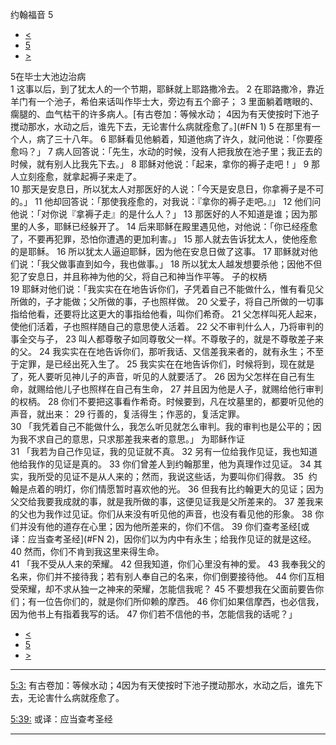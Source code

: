 ﻿





 约翰福音 5




* [<](bible/JHN04.md)
* [5](bible/JHN.md)
* [>](bible/JHN06.md)



 
5在毕士大池边治病  
1 这事以后，到了犹太人的一个节期，耶稣就上耶路撒冷去。 
2 在耶路撒冷，靠近羊门有一个池子，希伯来话叫作毕士大，旁边有五个廊子； 
3 里面躺着瞎眼的、瘸腿的、血气枯干的许多病人。[有古卷加：等候水动；
4因为有天使按时下池子搅动那水，水动之后，谁先下去，无论害什么病就痊愈了。](#FN
1) 
5 在那里有一个人，病了三十八年。 
6 耶稣看见他躺着，知道他病了许久，就问他说：「你要痊愈吗？」 
7 病人回答说：「先生，水动的时候，没有人把我放在池子里；我正去的时候，就有别人比我先下去。」 
8 耶稣对他说：「起来，拿你的褥子走吧！」 
9 那人立刻痊愈，就拿起褥子来走了。  
10 那天是安息日，所以犹太人对那医好的人说：「今天是安息日，你拿褥子是不可的。」 
11 他却回答说：「那使我痊愈的，对我说：『拿你的褥子走吧。』」 
12 他们问他说：「对你说『拿褥子走』的是什么人？」 
13 那医好的人不知道是谁；因为那里的人多，耶稣已经躲开了。 
14 后来耶稣在殿里遇见他，对他说：「你已经痊愈了，不要再犯罪，恐怕你遭遇的更加利害。」 
15 那人就去告诉犹太人，使他痊愈的是耶稣。 
16 所以犹太人逼迫耶稣，因为他在安息日做了这事。 
17 耶稣就对他们说：「我父做事直到如今，我也做事。」 
18 所以犹太人越发想要杀他；因他不但犯了安息日，并且称神为他的父，将自己和神当作平等。 子的权柄  
19 耶稣对他们说：「我实实在在地告诉你们，子凭着自己不能做什么，惟有看见父所做的，子才能做；父所做的事，子也照样做。 
20 父爱子，将自己所做的一切事指给他看，还要将比这更大的事指给他看，叫你们希奇。 
21 父怎样叫死人起来，使他们活着，子也照样随自己的意思使人活着。 
22 父不审判什么人，乃将审判的事全交与子， 
23 叫人都尊敬子如同尊敬父一样。不尊敬子的，就是不尊敬差子来的父。 
24 我实实在在地告诉你们，那听我话、又信差我来者的，就有永生；不至于定罪，是已经出死入生了。 
25 我实实在在地告诉你们，时候将到，现在就是了，死人要听见神儿子的声音，听见的人就要活了。 
26 因为父怎样在自己有生命，就赐给他儿子也照样在自己有生命， 
27 并且因为他是人子，就赐给他行审判的权柄。 
28 你们不要把这事看作希奇。时候要到，凡在坟墓里的，都要听见他的声音，就出来： 
29 行善的，复活得生；作恶的，复活定罪。  
30 「我凭着自己不能做什么，我怎么听见就怎么审判。我的审判也是公平的；因为我不求自己的意思，只求那差我来者的意思。」 为耶稣作证  
31 「我若为自己作见证，我的见证就不真。 
32 另有一位给我作见证，我也知道他给我作的见证是真的。 
33 你们曾差人到约翰那里，他为真理作过见证。 
34 其实，我所受的见证不是从人来的；然而，我说这些话，为要叫你们得救。 
35  约翰是点着的明灯，你们情愿暂时喜欢他的光。 
36 但我有比约翰更大的见证；因为父交给我要我成就的事，就是我所做的事，这便见证我是父所差来的。 
37 差我来的父也为我作过见证。你们从来没有听见他的声音，也没有看见他的形象。 
38 你们并没有他的道存在心里；因为他所差来的，你们不信。 
39 你们查考圣经[或译：应当查考圣经](#FN
2)，因你们以为内中有永生；给我作见证的就是这经。 
40 然而，你们不肯到我这里来得生命。  
41 「我不受从人来的荣耀。 
42 但我知道，你们心里没有神的爱。 
43 我奉我父的名来，你们并不接待我；若有别人奉自己的名来，你们倒要接待他。 
44 你们互相受荣耀，却不求从独一之神来的荣耀，怎能信我呢？ 
45 不要想我在父面前要告你们；有一位告你们的，就是你们所仰赖的摩西。 
46 你们如果信摩西，也必信我，因为他书上有指着我写的话。 
47 你们若不信他的书，怎能信我的话呢？」 
* [<](bible/JHN04.md)
* [5](bible/JHN.md)
* [>](bible/JHN06.md)





---


[5:3:](#V3)
有古卷加：等候水动；4因为有天使按时下池子搅动那水，水动之后，谁先下去，无论害什么病就痊愈了。


[5:39:](#V39)
或译：应当查考圣经




---









